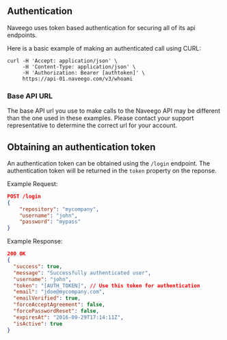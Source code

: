 Authentication
--------------

Naveego uses token based authentication for securing all of its
api endpoints.

Here is a basic example of making an authenticated call using CURL:

```
curl -H 'Accept: application/json' \
     -H 'Content-Type: application/json' \
     -H 'Authorization: Bearer [authtoken]' \
     https://api-01.naveego.com/v3/whoami
```

### Base API URL

The base API url you use to make calls to the Naveego API may be different
than the one used in these examples.  Please contact your support representative
to determine the correct url for your account.

## Obtaining an authentication token

An authentication token can be obtained using the `/login` endpoint. The authentication
token will be returned in the `token` property on the reponse.

Example Request:

```json
POST /login
{
    "repository": "mycompany",
    "username": "john",
    "password": "mypass" 
}
```

Example Response:
```json
200 OK
{
  "success": true,
  "message": "Successfully authenticated user",
  "username": "john",
  "token": "[AUTH_TOKEN]", // Use this token for authentication
  "email": "jdoe@mycompany.com",
  "emailVerified": true,
  "forceAcceptAgreement": false,
  "forcePasswordReset": false,
  "expiresAt": "2016-09-29T17:14:11Z",
  "isActive": true
} 
```